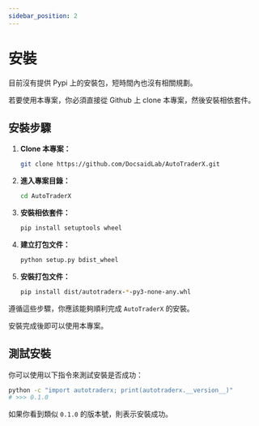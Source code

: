 ```yaml
---
sidebar_position: 2
---
```


# 安裝

目前沒有提供 Pypi 上的安裝包，短時間內也沒有相關規劃。

若要使用本專案，你必須直接從 Github 上 clone 本專案，然後安裝相依套件。

## 安裝步驟

1. **Clone 本專案：**

   ```bash
   git clone https://github.com/DocsaidLab/AutoTraderX.git
   ```

2. **進入專案目錄：**

   ```bash
   cd AutoTraderX
   ```

3. **安裝相依套件：**

   ```bash
   pip install setuptools wheel
   ```

4. **建立打包文件：**

   ```bash
   python setup.py bdist_wheel
   ```

5. **安裝打包文件：**

   ```bash
   pip install dist/autotraderx-*-py3-none-any.whl
   ```

遵循這些步驟，你應該能夠順利完成 `AutoTraderX` 的安裝。

安裝完成後即可以使用本專案。

## 測試安裝

你可以使用以下指令來測試安裝是否成功：

```bash
python -c "import autotraderx; print(autotraderx.__version__)"
# >>> 0.1.0
```

如果你看到類似 `0.1.0` 的版本號，則表示安裝成功。
